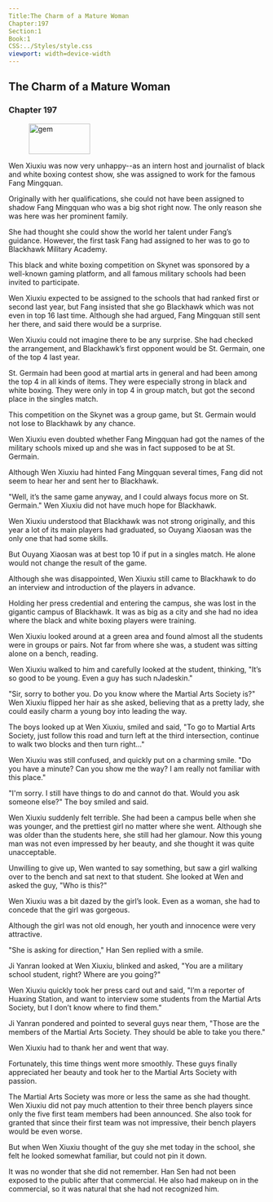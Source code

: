```yaml
---
Title:The Charm of a Mature Woman 
Chapter:197 
Section:1 
Book:1 
CSS:../Styles/style.css 
viewport: width=device-width
---
```

  
## The Charm of a Mature Woman
### Chapter 197
  
<figure>
	<img src="../Images/gem.gif" alt="gem" id="gem" width="120" height="60" />
</figure>
  

  
Wen Xiuxiu was now very unhappy--as an intern host and journalist of black and white boxing contest show, she was assigned to work for the famous Fang Mingquan.

Originally with her qualifications, she could not have been assigned to shadow Fang Mingquan who was a big shot right now. The only reason she was here was her prominent family.

She had thought she could show the world her talent under Fang’s guidance. However, the first task Fang had assigned to her was to go to Blackhawk Military Academy.

This black and white boxing competition on Skynet was sponsored by a well-known gaming platform, and all famous military schools had been invited to participate.

Wen Xiuxiu expected to be assigned to the schools that had ranked first or second last year, but Fang insisted that she go Blackhawk which was not even in top 16 last time. Although she had argued, Fang Mingquan still sent her there, and said there would be a surprise.

Wen Xiuxiu could not imagine there to be any surprise. She had checked the arrangement, and Blackhawk’s first opponent would be St. Germain, one of the top 4 last year.

St. Germain had been good at martial arts in general and had been among the top 4 in all kinds of items. They were especially strong in black and white boxing. They were only in top 4 in group match, but got the second place in the singles match.

This competition on the Skynet was a group game, but St. Germain would not lose to Blackhawk by any chance.

Wen Xiuxiu even doubted whether Fang Mingquan had got the names of the military schools mixed up and she was in fact supposed to be at St. Germain.

Although Wen Xiuxiu had hinted Fang Mingquan several times, Fang did not seem to hear her and sent her to Blackhawk.

"Well, it’s the same game anyway, and I could always focus more on St. Germain." Wen Xiuxiu did not have much hope for Blackhawk.

Wen Xiuxiu understood that Blackhawk was not strong originally, and this year a lot of its main players had graduated, so Ouyang Xiaosan was the only one that had some skills.

But Ouyang Xiaosan was at best top 10 if put in a singles match. He alone would not change the result of the game.

Although she was disappointed, Wen Xiuxiu still came to Blackhawk to do an interview and introduction of the players in advance.

Holding her press credential and entering the campus, she was lost in the gigantic campus of Blackhawk. It was as big as a city and she had no idea where the black and white boxing players were training.

Wen Xiuxiu looked around at a green area and found almost all the students were in groups or pairs. Not far from where she was, a student was sitting alone on a bench, reading.

Wen Xiuxiu walked to him and carefully looked at the student, thinking, "It’s so good to be young. Even a guy has such nJadeskin."

"Sir, sorry to bother you. Do you know where the Martial Arts Society is?" Wen Xiuxiu flipped her hair as she asked, believing that as a pretty lady, she could easily charm a young boy into leading the way.

The boys looked up at Wen Xiuxiu, smiled and said, "To go to Martial Arts Society, just follow this road and turn left at the third intersection, continue to walk two blocks and then turn right..."

Wen Xiuxiu was still confused, and quickly put on a charming smile. "Do you have a minute? Can you show me the way? I am really not familiar with this place."

"I'm sorry. I still have things to do and cannot do that. Would you ask someone else?" The boy smiled and said.

Wen Xiuxiu suddenly felt terrible. She had been a campus belle when she was younger, and the prettiest girl no matter where she went. Although she was older than the students here, she still had her glamour. Now this young man was not even impressed by her beauty, and she thought it was quite unacceptable.

Unwilling to give up, Wen wanted to say something, but saw a girl walking over to the bench and sat next to that student. She looked at Wen and asked the guy, "Who is this?"

Wen Xiuxiu was a bit dazed by the girl’s look. Even as a woman, she had to concede that the girl was gorgeous.

Although the girl was not old enough, her youth and innocence were very attractive.

"She is asking for direction," Han Sen replied with a smile.

Ji Yanran looked at Wen Xiuxiu, blinked and asked, "You are a military school student, right? Where are you going?"

Wen Xiuxiu quickly took her press card out and said, "I’m a reporter of Huaxing Station, and want to interview some students from the Martial Arts Society, but I don’t know where to find them."

Ji Yanran pondered and pointed to several guys near them, "Those are the members of the Martial Arts Society. They should be able to take you there."

Wen Xiuxiu had to thank her and went that way.

Fortunately, this time things went more smoothly. These guys finally appreciated her beauty and took her to the Martial Arts Society with passion.

The Martial Arts Society was more or less the same as she had thought. Wen Xiuxiu did not pay much attention to their three bench players since only the five first team members had been announced. She also took for granted that since their first team was not impressive, their bench players would be even worse.

But when Wen Xiuxiu thought of the guy she met today in the school, she felt he looked somewhat familiar, but could not pin it down.

It was no wonder that she did not remember. Han Sen had not been exposed to the public after that commercial. He also had makeup on in the commercial, so it was natural that she had not recognized him.